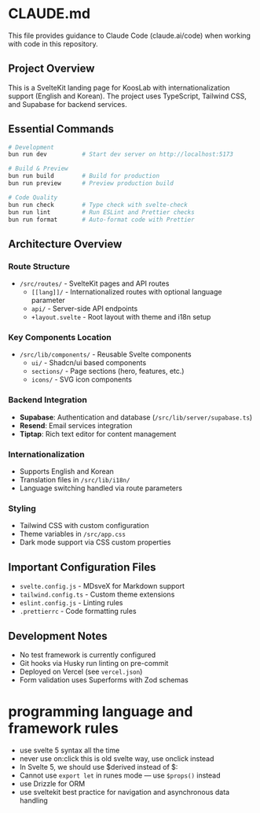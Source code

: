 # CLAUDE.md

This file provides guidance to Claude Code (claude.ai/code) when working with code in this repository.

## Project Overview

This is a SvelteKit landing page for KoosLab with internationalization support (English and Korean). The project uses TypeScript, Tailwind CSS, and Supabase for backend services.

## Essential Commands

```bash
# Development
bun run dev          # Start dev server on http://localhost:5173

# Build & Preview
bun run build        # Build for production
bun run preview      # Preview production build

# Code Quality
bun run check        # Type check with svelte-check
bun run lint         # Run ESLint and Prettier checks
bun run format       # Auto-format code with Prettier
```

## Architecture Overview

### Route Structure

- `/src/routes/` - SvelteKit pages and API routes
  - `[[lang]]/` - Internationalized routes with optional language parameter
  - `api/` - Server-side API endpoints
  - `+layout.svelte` - Root layout with theme and i18n setup

### Key Components Location

- `/src/lib/components/` - Reusable Svelte components
  - `ui/` - Shadcn/ui based components
  - `sections/` - Page sections (hero, features, etc.)
  - `icons/` - SVG icon components

### Backend Integration

- **Supabase**: Authentication and database (`/src/lib/server/supabase.ts`)
- **Resend**: Email services integration
- **Tiptap**: Rich text editor for content management

### Internationalization

- Supports English and Korean
- Translation files in `/src/lib/i18n/`
- Language switching handled via route parameters

### Styling

- Tailwind CSS with custom configuration
- Theme variables in `/src/app.css`
- Dark mode support via CSS custom properties

## Important Configuration Files

- `svelte.config.js` - MDsveX for Markdown support
- `tailwind.config.ts` - Custom theme extensions
- `eslint.config.js` - Linting rules
- `.prettierrc` - Code formatting rules

## Development Notes

- No test framework is currently configured
- Git hooks via Husky run linting on pre-commit
- Deployed on Vercel (see `vercel.json`)
- Form validation uses Superforms with Zod schemas

# programming language and framework rules

- use svelte 5 syntax all the time
- never use on:click this is old svelte way, use onclick instead
- In Svelte 5, we should use $derived instead of $:
- Cannot use `export let` in runes mode — use `$props()` instead
- use Drizzle for ORM
- use sveltekit best practice for navigation and asynchronous data handling

